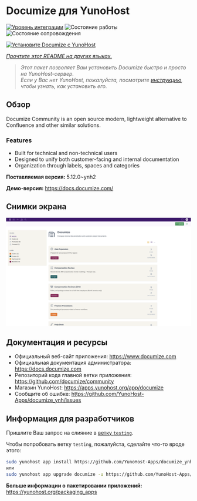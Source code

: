 <!--
Важно: этот README был автоматически сгенерирован <https://github.com/YunoHost/apps/tree/master/tools/readme_generator>
Он НЕ ДОЛЖЕН редактироваться вручную.
-->

# Documize для YunoHost

[![Уровень интеграции](https://apps.yunohost.org/badge/integration/documize)](https://ci-apps.yunohost.org/ci/apps/documize/)
![Состояние работы](https://apps.yunohost.org/badge/state/documize)
![Состояние сопровождения](https://apps.yunohost.org/badge/maintained/documize)

[![Установите Documize с YunoHost](https://install-app.yunohost.org/install-with-yunohost.svg)](https://install-app.yunohost.org/?app=documize)

*[Прочтите этот README на других языках.](./ALL_README.md)*

> *Этот пакет позволяет Вам установить Documize быстро и просто на YunoHost-сервер.*  
> *Если у Вас нет YunoHost, пожалуйста, посмотрите [инструкцию](https://yunohost.org/install), чтобы узнать, как установить его.*

## Обзор

Documize Community is an open source modern, lightweight alternative to Confluence and other similar solutions.

### Features

- Built for technical and non-technical users
- Designed to unify both customer-facing and internal documentation
- Organization through labels, spaces and categories

**Поставляемая версия:** 5.12.0~ynh2

**Демо-версия:** <https://docs.documize.com/>

## Снимки экрана

![Снимок экрана Documize](./doc/screenshots/screenshot.png)

## Документация и ресурсы

- Официальный веб-сайт приложения: <https://www.documize.com>
- Официальная документация администратора: <https://docs.documize.com>
- Репозиторий кода главной ветки приложения: <https://github.com/documize/community>
- Магазин YunoHost: <https://apps.yunohost.org/app/documize>
- Сообщите об ошибке: <https://github.com/YunoHost-Apps/documize_ynh/issues>

## Информация для разработчиков

Пришлите Ваш запрос на слияние в [ветку `testing`](https://github.com/YunoHost-Apps/documize_ynh/tree/testing).

Чтобы попробовать ветку `testing`, пожалуйста, сделайте что-то вроде этого:

```bash
sudo yunohost app install https://github.com/YunoHost-Apps/documize_ynh/tree/testing --debug
или
sudo yunohost app upgrade documize -u https://github.com/YunoHost-Apps/documize_ynh/tree/testing --debug
```

**Больше информации о пакетировании приложений:** <https://yunohost.org/packaging_apps>

